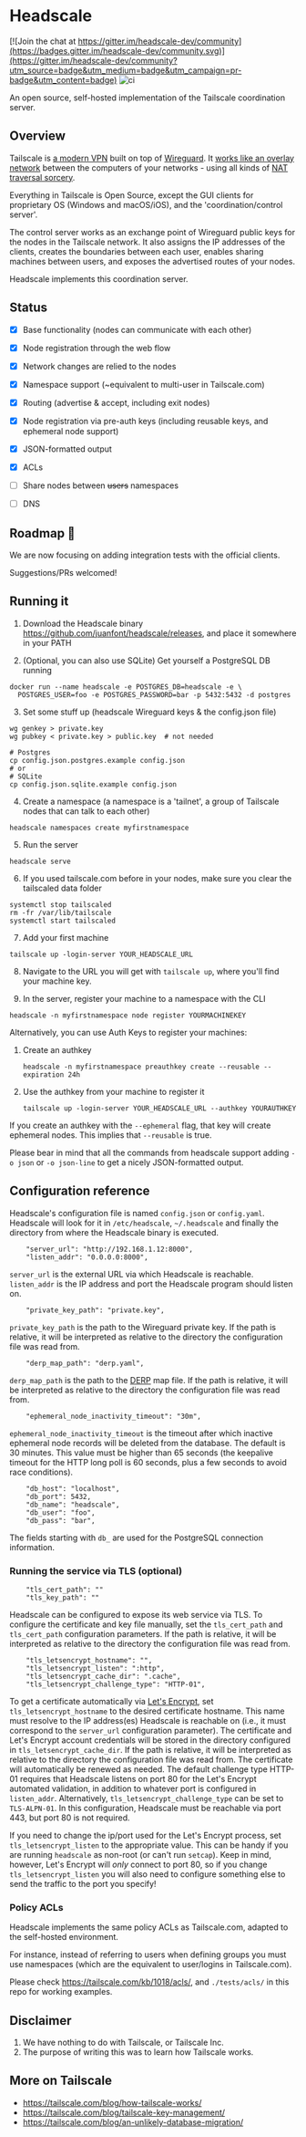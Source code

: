 # Headscale

[![Join the chat at https://gitter.im/headscale-dev/community](https://badges.gitter.im/headscale-dev/community.svg)](https://gitter.im/headscale-dev/community?utm_source=badge&utm_medium=badge&utm_campaign=pr-badge&utm_content=badge) ![ci](https://github.com/juanfont/headscale/actions/workflows/test.yml/badge.svg)

An open source, self-hosted implementation of the Tailscale coordination server.

## Overview

Tailscale is [a modern VPN](https://tailscale.com/) built on top of [Wireguard](https://www.wireguard.com/). It [works like an overlay network](https://tailscale.com/blog/how-tailscale-works/) between the computers of your networks - using all kinds of [NAT traversal sorcery](https://tailscale.com/blog/how-nat-traversal-works/).

Everything in Tailscale is Open Source, except the GUI clients for proprietary OS (Windows and macOS/iOS), and the 'coordination/control server'.

The control server works as an exchange point of Wireguard public keys for the nodes in the Tailscale network. It also assigns the IP addresses of the clients, creates the boundaries between each user, enables sharing machines between users, and exposes the advertised routes of your nodes.

Headscale implements this coordination server.

## Status

- [x] Base functionality (nodes can communicate with each other)
- [x] Node registration through the web flow
- [x] Network changes are relied to the nodes
- [x] Namespace support (~equivalent to multi-user in Tailscale.com)
- [x] Routing (advertise & accept, including exit nodes)
- [x] Node registration via pre-auth keys (including reusable keys, and ephemeral node support)
- [X] JSON-formatted output
- [X] ACLs
- [ ] Share nodes between ~~users~~ namespaces 
- [ ] DNS


## Roadmap 🤷

We are now focusing on adding integration tests with the official clients. 

Suggestions/PRs welcomed!



## Running it

1. Download the Headscale binary https://github.com/juanfont/headscale/releases, and place it somewhere in your PATH
 

2. (Optional, you can also use SQLite) Get yourself a PostgreSQL DB running

  ```shell
  docker run --name headscale -e POSTGRES_DB=headscale -e \
    POSTGRES_USER=foo -e POSTGRES_PASSWORD=bar -p 5432:5432 -d postgres
  ```

3. Set some stuff up (headscale Wireguard keys & the config.json file)
  ```shell
  wg genkey > private.key
  wg pubkey < private.key > public.key  # not needed

  # Postgres
  cp config.json.postgres.example config.json
  # or
  # SQLite
  cp config.json.sqlite.example config.json
  ```

4. Create a namespace (a namespace is a 'tailnet', a group of Tailscale nodes that can talk to each other)
  ```shell
  headscale namespaces create myfirstnamespace
  ```

5. Run the server
  ```shell
  headscale serve
  ```

6. If you used tailscale.com before in your nodes, make sure you clear the tailscaled data folder
 ```shell
 systemctl stop tailscaled
 rm -fr /var/lib/tailscale
 systemctl start tailscaled 
 ```

7. Add your first machine
  ```shell
  tailscale up -login-server YOUR_HEADSCALE_URL
  ```

8. Navigate to the URL you will get with `tailscale up`, where you'll find your machine key.

9. In the server, register your machine to a namespace with the CLI
  ```shell
  headscale -n myfirstnamespace node register YOURMACHINEKEY
  ```

Alternatively, you can use Auth Keys to register your machines:

1. Create an authkey
    ```shell
    headscale -n myfirstnamespace preauthkey create --reusable --expiration 24h
    ```

2. Use the authkey from your machine to register it
   ```shell
   tailscale up -login-server YOUR_HEADSCALE_URL --authkey YOURAUTHKEY
   ```

If you create an authkey with the `--ephemeral` flag, that key will create ephemeral nodes. This implies that `--reusable` is true.

Please bear in mind that all the commands from headscale support adding `-o json` or `-o json-line`  to get a nicely JSON-formatted output.


## Configuration reference

Headscale's configuration file is named `config.json` or `config.yaml`. Headscale will look for it in `/etc/headscale`, `~/.headscale` and finally the directory from where the Headscale binary is executed.

```
    "server_url": "http://192.168.1.12:8000",
    "listen_addr": "0.0.0.0:8000",
```

`server_url` is the external URL via which Headscale is reachable. `listen_addr` is the IP address and port the Headscale program should listen on.

```
    "private_key_path": "private.key",
```

`private_key_path` is the path to the Wireguard private key. If the path is relative, it will be interpreted as relative to the directory the configuration file was read from.

```
    "derp_map_path": "derp.yaml",
```

`derp_map_path` is the path to the [DERP](https://pkg.go.dev/tailscale.com/derp) map file. If the path is relative, it will be interpreted as relative to the directory the configuration file was read from.

```
    "ephemeral_node_inactivity_timeout": "30m",
```

`ephemeral_node_inactivity_timeout` is the timeout after which inactive ephemeral node records will be deleted from the database. The default is 30 minutes. This value must be higher than 65 seconds (the keepalive timeout for the HTTP long poll is 60 seconds, plus a few seconds to avoid race conditions).

```
    "db_host": "localhost",
    "db_port": 5432,
    "db_name": "headscale",
    "db_user": "foo",
    "db_pass": "bar",
```

The fields starting with `db_` are used for the PostgreSQL connection information.


### Running the service via TLS (optional)

```
    "tls_cert_path": ""
    "tls_key_path": ""
```

Headscale can be configured to expose its web service via TLS. To configure the certificate and key file manually, set the `tls_cert_path` and `tls_cert_path` configuration parameters. If the path is relative, it will be interpreted as relative to the directory the configuration file was read from.

```
    "tls_letsencrypt_hostname": "",
    "tls_letsencrypt_listen": ":http",
    "tls_letsencrypt_cache_dir": ".cache",
    "tls_letsencrypt_challenge_type": "HTTP-01",
```

To get a certificate automatically via [Let's Encrypt](https://letsencrypt.org/), set `tls_letsencrypt_hostname` to the desired certificate hostname. This name must resolve to the IP address(es) Headscale is reachable on (i.e., it must correspond to the `server_url` configuration parameter). The certificate and Let's Encrypt account credentials will be stored in the directory configured in `tls_letsencrypt_cache_dir`. If the path is relative, it will be interpreted as relative to the directory the configuration file was read from. The certificate will automatically be renewed as needed. The default challenge type HTTP-01 requires that Headscale listens on port 80 for the Let's Encrypt automated validation, in addition to whatever port is configured in `listen_addr`. Alternatively, `tls_letsencrypt_challenge_type` can be set to `TLS-ALPN-01`. In this configuration, Headscale must be reachable via port 443, but port 80 is not required.

If you need to change the ip/port used for the Let's Encrypt process, set `tls_letsencrypt_listen` to the appropriate value. This can be handy if you are running `headscale` as non-root (or can't run `setcap`). Keep in mind, however, Let's Encrypt will _only_ connect to port 80, so if you change `tls_letsencrypt_listen` you will also need to configure something else to send the traffic to the port you specify!

### Policy ACLs

Headscale implements the same policy ACLs as Tailscale.com, adapted to the self-hosted environment. 

For instance, instead of referring to users when defining groups you must
 use namespaces (which are the equivalent to user/logins in Tailscale.com).

Please check https://tailscale.com/kb/1018/acls/, and `./tests/acls/` in this repo for working examples.


## Disclaimer

1. We have nothing to do with Tailscale, or Tailscale Inc.
2. The purpose of writing this was to learn how Tailscale works.



## More on Tailscale

- https://tailscale.com/blog/how-tailscale-works/
- https://tailscale.com/blog/tailscale-key-management/
- https://tailscale.com/blog/an-unlikely-database-migration/

